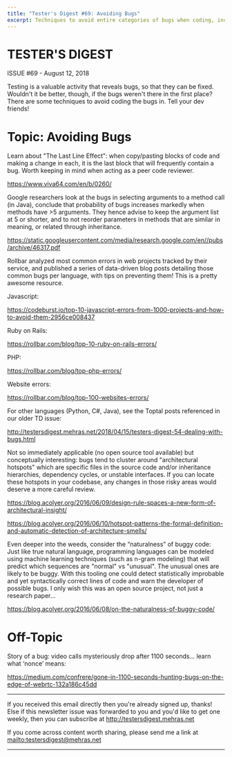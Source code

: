 ```yaml
---
title: "Tester's Digest #69: Avoiding Bugs"
excerpt: Techniques to avoid entire categories of bugs when coding, including "the last line effect" and language-specific errors.
---
```


TESTER'S DIGEST
===============
ISSUE #69 - August 12, 2018

Testing is a valuable activity that reveals bugs, so that they can be fixed. Wouldn't it be better, though, if the bugs weren't there in the first place? There are some techniques to avoid coding the bugs in. Tell your dev friends!

Topic: Avoiding Bugs
====================

Learn about "The Last Line Effect": when copy/pasting blocks of code and making a change in each, it is the last block that will frequently contain a bug. Worth keeping in mind when acting as a peer code reviewer.

<https://www.viva64.com/en/b/0260/>

Google researchers look at the bugs in selecting arguments to a method call (in Java), conclude that probability of bugs increases markedly when methods have >5 arguments. They hence advise to keep the argument list at 5 or shorter, and to not reorder parameters in methods that are similar in meaning, or related through inheritance.

<https://static.googleusercontent.com/media/research.google.com/en//pubs/archive/46317.pdf>

Rollbar analyzed most common errors in web projects tracked by their service, and published a series of data-driven blog posts detailing those common bugs per language, with tips on preventing them! This is a pretty awesome resource.

Javascript:

<https://codeburst.io/top-10-javascript-errors-from-1000-projects-and-how-to-avoid-them-2956ce008437>

Ruby on Rails:

<https://rollbar.com/blog/top-10-ruby-on-rails-errors/>

PHP:

<https://rollbar.com/blog/top-php-errors/>

Website errors:

<https://rollbar.com/blog/top-100-websites-errors/>

For other languages (Python, C#, Java), see the Toptal posts referenced in our older TD issue:

<http://testersdigest.mehras.net/2018/04/15/testers-digest-54-dealing-with-bugs.html>

Not so immediately applicable (no open source tool available) but conceptually interesting: bugs tend to cluster around "architectural hotspots" which are specific files in the source code and/or inheritance hierarchies, dependency cycles, or unstable interfaces. If you can locate these hotspots in your codebase, any changes in those risky areas would deserve a more careful review.

<https://blog.acolyer.org/2016/06/09/design-rule-spaces-a-new-form-of-architectural-insight/>

<https://blog.acolyer.org/2016/06/10/hotspot-patterns-the-formal-definition-and-automatic-detection-of-architecture-smells/>

Even deeper into the weeds, consider the “naturalness” of buggy code: Just like true natural language, programming languages can be modeled using machine learning techniques (such as n-gram modeling) that will predict which sequences are "normal" vs "unusual". The unusual ones are likely to be buggy. With this tooling one could detect statistically improbable and yet syntactically correct lines of code and warn the developer of possible bugs. I only wish this was an open source project, not just a research paper...

<https://blog.acolyer.org/2016/06/08/on-the-naturalness-of-buggy-code/>


Off-Topic
=========

Story of a bug: video calls mysteriously drop after 1100 seconds… learn what ‘nonce’ means:

<https://medium.com/confrere/gone-in-1100-seconds-hunting-bugs-on-the-edge-of-webrtc-132a186c45dd>

---

If you received this email directly then you're already signed up, thanks! Else
if this newsletter issue was forwarded to you and you'd like to get one weekly,
then you can subscribe at <http://testersdigest.mehras.net>

If you come across content worth sharing, please send me a link at
<mailto:testersdigest@mehras.net>

---

